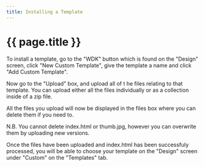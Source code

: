 ```yaml
---
title: Installing a Template
---
```


<h1>{{ page.title }}</h1>


To install a template, go to the "WDK" button which is found on the "Design" screen, click "New Custom Template", give the template a name and click "Add Custom Template". 

Now go to the "Upload" box, and upload all of t he files relating to that template. You can upload either all the files individually or as a collection inside of a zip file. 

All the files you upload will now be displayed in the files box where you can delete them if you need to.

N.B. You cannot delete index.html or thumb.jpg, however you can overwrite them by uploading new versions.

Once the files have been uploaded and index.html has been successfuly processed, you will be able to choose your template on the "Design" screen under "Custom" on the "Templates" tab.